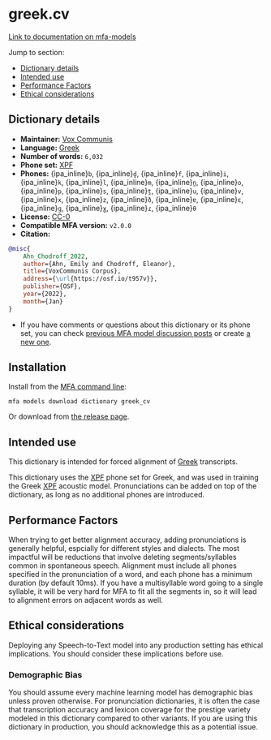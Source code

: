 
# greek.cv

[Link to documentation on mfa-models](https://mfa-models.readthedocs.io/en/main/dictionary/greek_cv.html)

Jump to section:

- [Dictionary details](#dictionary-details)
- [Intended use](#intended-use)
- [Performance Factors](#performance-factors)
- [Ethical considerations](#ethical-considerations)

## Dictionary details

- **Maintainer:** [Vox Communis](https://osf.io/t957v/)
- **Language:** [Greek](https://en.wikipedia.org/wiki/Greek_language)
- **Number of words:** `6,032`
- **Phone set:** [XPF](https://github.com/CohenPr-XPF/XPF)
- **Phones:** {ipa_inline}`b`, {ipa_inline}`d̪`, {ipa_inline}`f`, {ipa_inline}`i`, {ipa_inline}`k`, {ipa_inline}`l`, {ipa_inline}`m`, {ipa_inline}`n̪`, {ipa_inline}`o`, {ipa_inline}`p`, {ipa_inline}`s`, {ipa_inline}`t̪`, {ipa_inline}`u`, {ipa_inline}`v`, {ipa_inline}`x`, {ipa_inline}`z`, {ipa_inline}`ð`, {ipa_inline}`ɐ`, {ipa_inline}`ɛ`, {ipa_inline}`ɡ`, {ipa_inline}`ɣ`, {ipa_inline}`ɾ`, {ipa_inline}`θ`
- **License:** [CC-0](https://creativecommons.org/publicdomain/zero/1.0/)
- **Compatible MFA version:** `v2.0.0`
- **Citation:**

```bibtex
@misc{
	Ahn_Chodroff_2022,
	author={Ahn, Emily and Chodroff, Eleanor},
	title={VoxCommunis Corpus},
	address={\url{https://osf.io/t957v}},
	publisher={OSF},
	year={2022},
	month={Jan}
}
```

- If you have comments or questions about this dictionary or its phone set, you can check [previous MFA model discussion posts](https://github.com/MontrealCorpusTools/mfa-models/discussions?discussions_q=Greek+CV+dictionary+v2.0.0) or create [a new one](https://github.com/MontrealCorpusTools/mfa-models/discussions/new).

## Installation

Install from the [MFA command line](https://montreal-forced-aligner.readthedocs.io/en/latest/user_guide/models/index.html):

```
mfa models download dictionary greek_cv
```

Or download from [the release page](https://github.com/MontrealCorpusTools/mfa-models/releases/tag/dictionary-greek_cv-v2.0.0).

## Intended use

This dictionary is intended for forced alignment of [Greek](https://en.wikipedia.org/wiki/Greek_language) transcripts.

This dictionary uses the [XPF](https://github.com/CohenPr-XPF/XPF) phone set for Greek, and was used in training the Greek [XPF](https://github.com/CohenPr-XPF/XPF) acoustic model.
Pronunciations can be added on top of the dictionary, as long as no additional phones are introduced.

## Performance Factors

When trying to get better alignment accuracy, adding pronunciations is generally helpful, espcially for different styles and dialects.  The most impactful will be reductions that
involve deleting segments/syllables common in spontaneous speech.  Alignment must include all phones specified in the pronunciation of a word, and each phone has
a minimum duration (by default 10ms). If you have a multisyllable word going to a single syllable, it will be very hard for MFA to fit all the segments in,
so it will lead to alignment errors on adjacent words as well.

## Ethical considerations

Deploying any Speech-to-Text model into any production setting has ethical implications. You should consider these implications before use.

### Demographic Bias

You should assume every machine learning model has demographic bias unless proven otherwise.
For pronunciation dictionaries, it is often the case that transcription accuracy and lexicon coverage for the prestige variety modeled in this dictionary compared to other variants.
If you are using this dictionary in production, you should acknowledge this as a potential issue.
